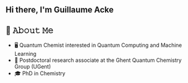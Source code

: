 ## Hi there, I'm Guillaume Acke

## :book: 𝙰𝚋𝚘𝚞𝚝 𝙼𝚎

- 🖥 Quantum Chemist interested in Quantum Computing and Machine Learning
- 💼 Postdoctoral research associate at the Ghent Quantum Chemistry Group (UGent)
- 🎓 PhD in Chemistry



<!--
**guacke/guacke** is a ✨ _special_ ✨ repository because its `README.md` (this file) appears on your GitHub profile.

Here are some ideas to get you started:

- 🔭 I’m currently working on ...
- 🌱 I’m currently learning ...
- 👯 I’m looking to collaborate on ...
- 🤔 I’m looking for help with ...
- 💬 Ask me about ...
- 📫 How to reach me: ...
- 😄 Pronouns: ...
- ⚡ Fun fact: ...
-->
